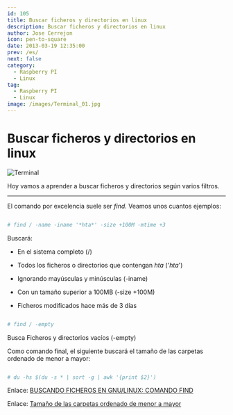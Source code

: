 ```yaml
---
id: 105
title: Buscar ficheros y directorios en linux
description: Buscar ficheros y directorios en linux
author: Jose Cerrejon
icon: pen-to-square
date: 2013-03-19 12:35:00
prev: /es/
next: false
category:
  - Raspberry PI
  - Linux
tag:
  - Raspberry PI
  - Linux
image: /images/Terminal_01.jpg
---
```


# Buscar ficheros y directorios en linux

![Terminal](/images/Terminal_01.jpg)

Hoy vamos a aprender a buscar ficheros y directorios según varios filtros.

- - -
El comando por excelencia suele ser *find.* Veamos unos cuantos ejemplos:

```bash

# find / -name -iname '*hta*' -size +100M -mtime +3

```

Buscará:

* En el sistema completo (/)

* Todos los ficheros o directorios que contengan *hta* ('*hta*')

* Ignorando mayúsculas y minúsculas (-iname)

* Con un tamaño superior a 100MB (-size +100M)

* Ficheros modificados hace más de 3 días

```bash

# find / -empty

```

Busca Ficheros y directorios vacíos (-empty)

Como comando final, el siguiente buscará el tamaño de las carpetas ordenado de menor a mayor:

```bash

# du -hs $(du -s * | sort -g | awk '{print $2}')

```

Enlace: [BUSCANDO FICHEROS EN GNU/LINUX: COMANDO FIND](http://flossblog.wordpress.com/2012/11/30/buscando-ficheros-en-gnulinux-comando-find/)

Enlace: [Tamaño de las carpetas ordenado de menor a mayor](https://snipt.net/serialsito/tamano-de-las-carpetas-ordenado-de-menor-a-mayor/)